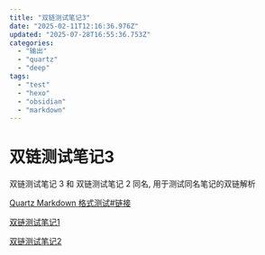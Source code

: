 ```yaml
---
title: "双链测试笔记3"
date: "2025-02-11T12:16:36.976Z"
updated: "2025-07-28T16:55:36.753Z"
categories:
  - "输出"
  - "quartz"
  - "deep"
tags:
  - "test"
  - "hexo"
  - "obsidian"
  - "markdown"
---
```


# 双链测试笔记3

双链测试笔记 3 和 双链测试笔记 2 同名, 用于测试同名笔记的双链解析

[Quartz Markdown 格式测试#链接](02f7ac42dc2df9d4013cd5016e698952fa7460ce#%E9%93%BE%E6%8E%A5)

[双链测试笔记1](516c9ef095625cb7f608e03fcd0a9b31f44f771c)

[双链测试笔记2](6a2dd99422a897808d42f58fe320c9e50a744a8e)

